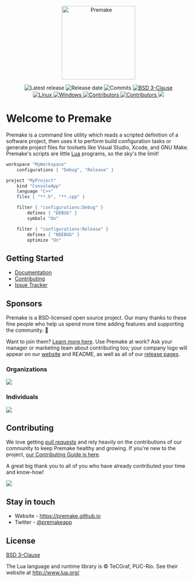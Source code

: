 <p align="center">
  <a href="https://premake.github.io/" target="blank"><img src="https://premake.github.io/premake-logo.png" height="200" width="200" alt="Premake" /></a>
</p>

<p align="center">
    <img src="https://img.shields.io/github/release/premake/premake-core/all.svg" alt="Latest release" />
    <img src="https://img.shields.io/github/release-date-pre/premake/premake-core.svg" alt="Release date" />
    <img src="https://img.shields.io/github/commits-since/premake/premake-core/v5.0.0-alpha15.svg" alt="Commits" />
    <a href="https://opensource.org/licenses/BSD-3-Clause" target="_blank">
        <img src="https://img.shields.io/github/license/premake/premake-core" alt="BSD 3-Clause" />
    </a>
    <br/>
    <a href="https://travis-ci.org/premake/premake-core" target="_blank">
        <img src="https://img.shields.io/travis/premake/premake-core/master.svg?label=linux" alt="Linux" />
    </a>
    <a href="https://ci.appveyor.com/project/PremakeOrganization/premake-core" target="_blank">
        <img src="https://img.shields.io/appveyor/ci/PremakeOrganization/premake-core?label=windows" alt="Windows" />
    </a>
    <a href="https://github.com/premake/premake-core/graphs/contributors" target="_blank">
        <img src="https://img.shields.io/github/contributors/premake/premake-core?label=code+contributors" alt="Contributors" />
    </a>
    <a href="https://opencollective.com/premake" _target="blank">
        <img src="https://opencollective.com/premake/all/badge.svg?label=financial+contributors" alt="Contributors" />
    </a>
    <a href="https://twitter.com/premakeapp" target="_blank">
        <img src="https://img.shields.io/twitter/follow/premakeapp.svg?style=social&label=Follow">
    </a>
</p>


# Welcome to Premake

Premake is a command line utility which reads a scripted definition of a software project, 
then uses it to perform build configuration tasks or generate project files for toolsets like Visual Studio, Xcode, and GNU Make.
Premake's scripts are little [Lua](http://www.lua.org/) programs, so the sky's the limit!

```lua
workspace "MyWorkspace"
    configurations { "Debug", "Release" }

project "MyProject"
    kind "ConsoleApp"
    language "C++"
    files { "**.h", "**.cpp" }

    filter { "configurations:Debug" }
        defines { "DEBUG" }
        symbols "On"

    filter { "configurations:Release" }
        defines { "NDEBUG" }
        optimize "On"
```

## Getting Started

* [Documentation](https://github.com/premake/premake-core/wiki)
* [Contributing](https://github.com/premake/premake-core/blob/master/CONTRIBUTING.md)
* [Issue Tracker](https://github.com/premake/premake-core/issues)

## Sponsors

Premake is a BSD-licensed open source project. Our many thanks to these fine people who help us spend more time adding features and supporting the community. :tada:

Want to join them? [Learn more here](https://opencollective.com/premake). Use Premake at work? Ask your manager or marketing team about contributing too; your company logo will appear on our [website](https://premake.github.io/) and README, as well as all of our [release pages](https://github.com/premake/premake-core/releases).

### Organizations

<a href="https://opencollective.com/premake#sponsors" target="_blank"><img src="https://opencollective.com/premake/sponsors.svg?width=890&avatarHeight=92&button=false"/></a>

### Individuals

<a href="https://opencollective.com/premake#backers" target="_blank"><img src="https://opencollective.com/premake/backers.svg?width=890&button=false"/></a>

## Contributing

We love getting [pull requests](https://www.quora.com/GitHub-What-is-a-pull-request) and rely heavily on the contributions of our community to keep Premake healthy and growing. If you're new to the project, [our Contributing Guide is here](https://github.com/premake/premake-core/blob/master/CONTRIBUTING.md).

A great big thank you to all of you who have already contributed your time and know-how!

<a href="https://github.com/premake/premake-core/graphs/contributors"><img src="https://opencollective.com/premake/contributors.svg?width=890&avatarHeight=32&button=false" /></a>

## Stay in touch

* Website - https://premake.github.io
* Twitter - [@premakeapp](https://twitter.com/premakeapp)

## License

[BSD 3-Clause](https://opensource.org/licenses/BSD-3-Clause)

The Lua language and runtime library is &copy; TeCGraf, PUC-Rio.
See their website at http://www.lua.org/
